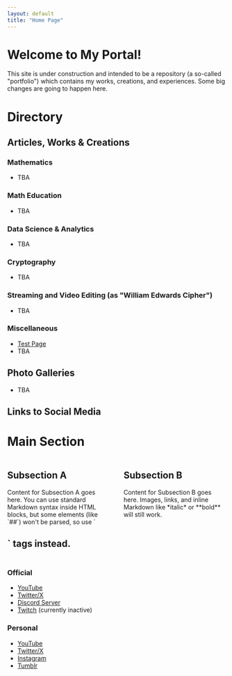 ```yaml
---
layout: default
title: "Home Page"
---
```


# Welcome to My Portal!

This site is under construction and intended to be a repository (a so-called "portfolio") which contains my works, creations, and experiences. Some big changes are going to happen here.

# Directory

## Articles, Works & Creations

### Mathematics

* TBA

### Math Education

* TBA

### Data Science & Analytics

* TBA

### Cryptography

* TBA

### Streaming and Video Editing (as "William Edwards Cipher")

* TBA

### Miscellaneous

* [Test Page](./Content/TestingMaterials/test.html)
* TBA

## Photo Galleries

* TBA

## Links to Social Media

# Main Section

<div style="display: flex; gap: 2rem;">

  <div style="flex: 1;">
    <h2>Subsection A</h2>
    <p>
      Content for Subsection A goes here. You can use standard Markdown syntax inside HTML blocks, but some elements (like `##`) won't be parsed, so use `<h2>` tags instead.
    </p>
  </div>

  <div style="flex: 1;">
    <h2>Subsection B</h2>
    <p>
      Content for Subsection B goes here. Images, links, and inline Markdown like *italic* or **bold** will still work.
    </p>
  </div>

</div>

### Official

* [YouTube](https://youtube.com/@TheEdwardsCipher)
* [Twitter/X](https://x.com/YeEdwardsCipher)
* [Discord Server](https://discord.gg/9eeMxgU5Gq)
* [Twitch](https://www.twitch.tv/theedwardscipher) (currently inactive)

### Personal

* [YouTube](https://youtube.com/@TheOtherCiphbruh)
* [Twitter/X](https://x.com/YeOtherCiphbruh)
* [Instagram](https://www.instagram.com/theedwardscipher/)
* [Tumblr](https://www.tumblr.com/theedwardsciphbruh)